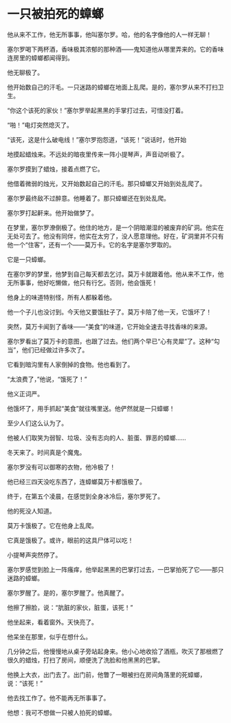# 一只被拍死的蟑螂

他从来不工作，他无所事事，他叫塞尔罗。哈，他的名字像他的人一样无聊！ 

塞尔罗喝下两杯酒，香味极其浓郁的那种酒——鬼知道他从哪里弄来的。它的香味连房里的蟑螂都闻得到。 

他无聊极了。 

他开始数自己的汗毛。一只迷路的蟑螂在地面上乱爬。是的，塞尔罗从来不打扫卫生。 

“你这个该死的家伙！”塞尔罗举起黑黑的手掌打过去，可惜没打着。 

“啪！”电灯突然熄灭了。 

“该死，这是什么破电线！”塞尔罗抱怨道，“该死！”说话时，他开始 

地摸起蜡烛来。不远处的暗夜里传来一阵小提琴声，声音动听极了。 

塞尔罗摸到了蜡烛，接着点燃了它。 

他借着微弱的烛光，又开始数起自己的汗毛。那只蟑螂又开始到处乱爬了。 

塞尔罗最终敌不过醉意。他睡着了。那只蟑螂还在到处乱爬。 

塞尔罗打起鼾来。他开始做梦了。 

在梦里，塞尔罗潦倒极了。他住的地方，是一个阴暗潮湿的被废弃的矿洞。他实在无处可去了。他没有同伴，他实在太穷了，没人愿意理他。好在，矿洞里并不只有他一个“住客”，还有一个——莫万卡。它的名字是塞尔罗取的。 

它是一只蟑螂。 

在塞尔罗的梦里，他梦到自己每天都去乞讨。莫万卡就跟着他。他从来不工作，他无所事事，他好吃懒做，他只有行乞。否则，他会饿死！ 

他身上的味道特别怪，所有人都躲着他。 

他一个子儿也没讨到。今天他又要饿肚子了。莫万卡陪了他一天，它饿坏了！ 

突然，莫万卡闻到了香味——“美食”的味道，它开始全速去寻找香味的来源。 

塞尔罗看出了莫万卡的意图，也跟了过去。他们两个早已“心有灵犀”了。这种“勾当”，他们已经做过许多次了。 

它看到暗沟里有人家倒掉的食物。他也看到了。 

“太浪费了，”他说，“饿死了！” 

他义正词严。 

他饿坏了，用手抓起“美食”就往嘴里送。他俨然就是一只蟑螂！ 

至少人们这么认为了。 

他被人们取笑为弱智、垃圾、没有志向的人、脏蛋、罪恶的蟑螂…… 

冬天来了。时间真是个魔鬼。 

塞尔罗没有可以御寒的衣物，他冷极了！ 

他已经三四天没吃东西了，连蟑螂莫万卡都饿极了。 

终于，在第五个凌晨，在感觉到全身冰冷后，塞尔罗死了。 

他的死没人知道。 

莫万卡饿极了。它在他身上乱爬。 

它真是饿极了。或许，眼前的这具尸体可以吃！ 

小提琴声突然停了。 

塞尔罗感觉到脸上一阵瘙痒，他举起黑黑的巴掌打过去，一巴掌拍死了它——那只迷路的蟑螂。 

塞尔罗醒了。是的，塞尔罗醒了。他真醒了。 

他擦了擦脸，说：“肮脏的家伙，脏蛋，该死！” 

他坐起来，看着窗外。天快亮了。 

他呆坐在那里，似乎在想什么。 

几分钟之后，他慢慢地从桌子旁站起身来。他小心地收拾了酒瓶，吹灭了那根燃了很久的蜡烛，打扫了房间，顺便洗了洗脸和他黑黑的巴掌。 

他换上大衣，出门去了。出门前，他瞥了一眼被扫在房间角落里的死蟑螂，说：“该死！” 

他去找工作了。他不能再无所事事了。 

他想：我可不想做一只被人拍死的蟑螂。